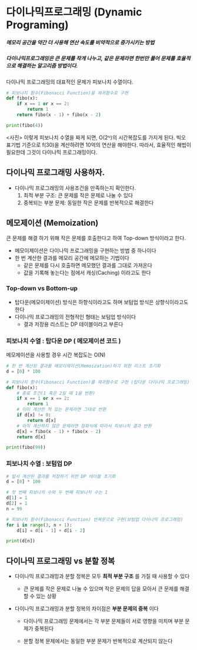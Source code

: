 # 다이나믹프로그래밍 (Dynamic Programing)
##### 메모리 공간을 약간 더 사용해 연산 속도를 비약적으로 증가시키는 방법
##### 다이나믹프로그래밍은 큰 문제를 작게 나누고, 같은 문제라면 한번만 풀어 문제를 효율적으로 해결하는 알고리즘 방법이다.

다이나믹 프로그래밍의 대표적인 문제가 피보나치 수열이다.

```python
# 피보나치 함수(Fibonacci Function)을 재귀함수로 구현
def fibo(x):
    if x == 1 or x == 2:
        return 1
    return fibo(x - 1) + fibo(x - 2)

print(fibo(4))
```


<사진>
이렇게 피보나치 수열을 짜게 되면, O(2ᴺ)의 시간복잡도를 가지게 된다.
빅오 표기법 기준으로 f(30)을 계산하려면 10억의 연산을 해야한다.
따라서, 효율적인 해법이 필요한데 그것이 다이나믹 프로그래밍이다.

## 다이나믹 프로그래밍 사용하자.
* 다이나믹 프로그래밍의 사용조건을 만족하는지 확인한다.
    1. 최적 부분 구조: 큰 문제를 작은 문제로 나눌 수 있다 
    2. 중복되는 부분 문제: 동일한 작은 문제를 반복적으로 해결한다 


## 메모제이션 (Memoization) 
큰 문제를 해결 하기 위해 작은 문제를 호출한다고 하여 Top-down 방식이라고 한다.
* 메모이제이션은 다이나믹 프로그래밍을 구현하는 방법 중 하나이다 
* 한 번 계산한 결과를 메모리 공간에 메모하는 기법이다 
    * 같은 문제를 다시 호출하면 메모했던 결과를 그대로 가져온다
    * 값을 기록해 놓는다는 점에서 캐싱(Caching) 이라고도 한다


### Top-down vs Bottom-up
* 탑다운(메모이제이션) 방식은 하향식이라고도 하며 보텀업 방식은 상향식이라고도 한다
* 다이나믹 프로그래밍의 전형적인 형태는 보텀업 방식이다
    * 결과 저장용 리스트는 DP 테이블이라고 부른다



### 피보나치 수열 : 탑다운 DP ( 메모제이션 코드 )
메모제이션을 사용할 경우 시간 복잡도는 O(N) 
```python
# 한 번 계산된 결과를 메모이제이션(Memoization)하기 위한 리스트 초기화
d = [0] * 100

# 피보나치 함수(Fibonacci Function)를 재귀함수로 구현 (탑다운 다이나믹 프로그래밍)
def fibo(x):
    # 종료 조건(1 혹은 2일 때 1을 반환)
    if x == 1 or x == 2:
        return 1
    # 이미 계산한 적 있는 문제라면 그대로 반환
    if d[x] != 0:
        return d[x]
    # 아직 계산하지 않은 문제라면 점화식에 따라서 피보나치 결과 반환
    d[x] = fibo(x - 1) + fibo(x - 2)
    return d[x]

print(fibo(99))
```

### 피보나치 수열 : 보텀업 DP 
```python
# 앞서 계산된 결과를 저장하기 위한 DP 테이블 초기화
d = [0] * 100

# 첫 번째 피보나치 수와 두 번째 피보나치 수는 1
d[1] = 1
d[2] = 1
n = 99

# 피보나치 함수(Fibonacci Function) 반복문으로 구현(보텀업 다이나믹 프로그래밍)
for i in range(3, n + 1):
    d[i] = d[i - 1] + d[i - 2]

print(d[n])
```

## 다이나믹 프로그래밍 vs 분할 정복

* 다이나믹 프로그래밍과 분할 정복은 모두 **최적 부분 구조** 를 가질 때 사용할 수 있다

  * 큰 문제를 작은 문제로 나눌 수 있으며 작은 문제의 답을 모아서 큰 문제를 해결할 수 있는 상황 

* 다이나믹 프로그래밍과 분할 정복의 차이점은 **부분 문제의 중복** 이다

    * 다이나믹 프로그래밍 문제에서는 각 부분 문제들이 서로 영향을 미치며 부분 문제가 중복된다 

    * 분할 정복 문제에서는 동일한 부분 문제가 반복적으로 계산되지 않는다 

